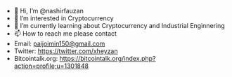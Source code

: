 - 👋 Hi, I’m @nashirfauzan
- 👀 I’m interested in Cryptocurrency
- 🌱 I’m currently learning about Cryptocurrency and Industrial Enginnering
- 📫 How to reach me please contact
- Email: paijoimin150@gmail.com
- Twitter: https://twitter.com/xheyzan
- Bitcointalk.org: https://bitcointalk.org/index.php?action=profile;u=1301848

<!---
nashirfauzan/nashirfauzan is a ✨ special ✨ repository because its `README.md` (this file) appears on your GitHub profile.
You can click the Preview link to take a look at your changes.
--->
